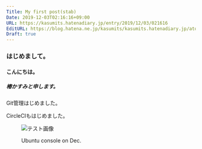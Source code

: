 ```yaml
---
Title: My first post(stab)
Date: 2019-12-03T02:16:16+09:00
URL: https://kasumits.hatenadiary.jp/entry/2019/12/03/021616
EditURL: https://blog.hatena.ne.jp/kasumits/kasumits.hatenadiary.jp/atom/entry/26006613475325270
Draft: true
---
```


<h3>はじめまして。</h3>
<h4>こんにちは。</h4>
<h5>椿かすみと申します。</h5>
<p>Git管理はじめました。</p>
<p>CircleCIもはじめました。</p>
<figure class="figure-image figure-image-fotolife mceNonEditable" title="Ubuntu console on Dec.">
<p><img class="hatena-fotolife" src="https://cdn-ak.f.st-hatena.com/images/fotolife/k/kasumits/20191203/20191203021518.png" alt="テスト画像" /></p>
<figcaption>Ubuntu console on Dec.</figcaption>
</figure>
<p> </p>
